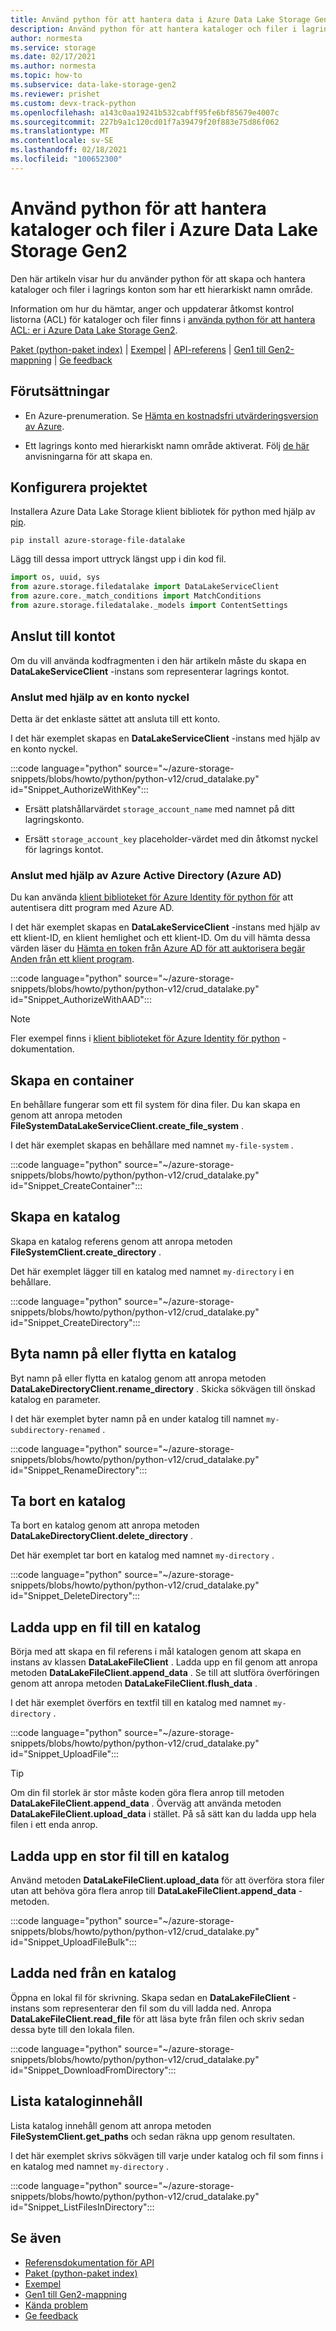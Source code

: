 ```yaml
---
title: Använd python för att hantera data i Azure Data Lake Storage Gen2
description: Använd python för att hantera kataloger och filer i lagrings konton med hierarkiskt namn område aktiverat.
author: normesta
ms.service: storage
ms.date: 02/17/2021
ms.author: normesta
ms.topic: how-to
ms.subservice: data-lake-storage-gen2
ms.reviewer: prishet
ms.custom: devx-track-python
ms.openlocfilehash: a143c0aa19241b532cabff95fe6bf85679e4007c
ms.sourcegitcommit: 227b9a1c120cd01f7a39479f20f883e75d86f062
ms.translationtype: MT
ms.contentlocale: sv-SE
ms.lasthandoff: 02/18/2021
ms.locfileid: "100652300"
---
```

# <a name="use-python-to-manage-directories-and-files-in-azure-data-lake-storage-gen2"></a>Använd python för att hantera kataloger och filer i Azure Data Lake Storage Gen2

Den här artikeln visar hur du använder python för att skapa och hantera kataloger och filer i lagrings konton som har ett hierarkiskt namn område.

Information om hur du hämtar, anger och uppdaterar åtkomst kontrol listorna (ACL) för kataloger och filer finns i [använda python för att hantera ACL: er i Azure Data Lake Storage Gen2](data-lake-storage-acl-python.md).

[Paket (python-paket index)](https://pypi.org/project/azure-storage-file-datalake/)  |  [Exempel](https://github.com/Azure/azure-sdk-for-python/tree/master/sdk/storage/azure-storage-file-datalake/samples)  |  [API-referens](/python/api/azure-storage-file-datalake/azure.storage.filedatalake)  |  [Gen1 till Gen2-mappning](https://github.com/Azure/azure-sdk-for-python/tree/master/sdk/storage/azure-storage-file-datalake/GEN1_GEN2_MAPPING.md)  |  [Ge feedback](https://github.com/Azure/azure-sdk-for-python/issues)

## <a name="prerequisites"></a>Förutsättningar

- En Azure-prenumeration. Se [Hämta en kostnadsfri utvärderingsversion av Azure](https://azure.microsoft.com/pricing/free-trial/).

- Ett lagrings konto med hierarkiskt namn område aktiverat. Följ [de här](create-data-lake-storage-account.md) anvisningarna för att skapa en.

## <a name="set-up-your-project"></a>Konfigurera projektet

Installera Azure Data Lake Storage klient bibliotek för python med hjälp av [pip](https://pypi.org/project/pip/).

```
pip install azure-storage-file-datalake
```

Lägg till dessa import uttryck längst upp i din kod fil.

```python
import os, uuid, sys
from azure.storage.filedatalake import DataLakeServiceClient
from azure.core._match_conditions import MatchConditions
from azure.storage.filedatalake._models import ContentSettings
```

## <a name="connect-to-the-account"></a>Anslut till kontot

Om du vill använda kodfragmenten i den här artikeln måste du skapa en **DataLakeServiceClient** -instans som representerar lagrings kontot. 

### <a name="connect-by-using-an-account-key"></a>Anslut med hjälp av en konto nyckel

Detta är det enklaste sättet att ansluta till ett konto. 

I det här exemplet skapas en **DataLakeServiceClient** -instans med hjälp av en konto nyckel.

:::code language="python" source="~/azure-storage-snippets/blobs/howto/python/python-v12/crud_datalake.py" id="Snippet_AuthorizeWithKey":::

- Ersätt platshållarvärdet `storage_account_name` med namnet på ditt lagringskonto.

- Ersätt `storage_account_key` placeholder-värdet med din åtkomst nyckel för lagrings kontot.

### <a name="connect-by-using-azure-active-directory-azure-ad"></a>Anslut med hjälp av Azure Active Directory (Azure AD)

Du kan använda [klient biblioteket för Azure Identity för python för](https://pypi.org/project/azure-identity/) att autentisera ditt program med Azure AD.

I det här exemplet skapas en **DataLakeServiceClient** -instans med hjälp av ett klient-ID, en klient hemlighet och ett klient-ID.  Om du vill hämta dessa värden läser du [Hämta en token från Azure AD för att auktorisera begär Anden från ett klient program](../common/storage-auth-aad-app.md).

:::code language="python" source="~/azure-storage-snippets/blobs/howto/python/python-v12/crud_datalake.py" id="Snippet_AuthorizeWithAAD":::

> [!NOTE]
> Fler exempel finns i [klient biblioteket för Azure Identity för python](https://pypi.org/project/azure-identity/) -dokumentation.

## <a name="create-a-container"></a>Skapa en container

En behållare fungerar som ett fil system för dina filer. Du kan skapa en genom att anropa metoden **FileSystemDataLakeServiceClient.create_file_system** .

I det här exemplet skapas en behållare med namnet `my-file-system` .

:::code language="python" source="~/azure-storage-snippets/blobs/howto/python/python-v12/crud_datalake.py" id="Snippet_CreateContainer":::

## <a name="create-a-directory"></a>Skapa en katalog

Skapa en katalog referens genom att anropa metoden **FileSystemClient.create_directory** .

Det här exemplet lägger till en katalog med namnet `my-directory` i en behållare. 

:::code language="python" source="~/azure-storage-snippets/blobs/howto/python/python-v12/crud_datalake.py" id="Snippet_CreateDirectory":::

## <a name="rename-or-move-a-directory"></a>Byta namn på eller flytta en katalog

Byt namn på eller flytta en katalog genom att anropa metoden **DataLakeDirectoryClient.rename_directory** . Skicka sökvägen till önskad katalog en parameter. 

I det här exemplet byter namn på en under katalog till namnet `my-subdirectory-renamed` .

:::code language="python" source="~/azure-storage-snippets/blobs/howto/python/python-v12/crud_datalake.py" id="Snippet_RenameDirectory":::

## <a name="delete-a-directory"></a>Ta bort en katalog

Ta bort en katalog genom att anropa metoden **DataLakeDirectoryClient.delete_directory** .

Det här exemplet tar bort en katalog med namnet `my-directory` .  

:::code language="python" source="~/azure-storage-snippets/blobs/howto/python/python-v12/crud_datalake.py" id="Snippet_DeleteDirectory":::

## <a name="upload-a-file-to-a-directory"></a>Ladda upp en fil till en katalog

Börja med att skapa en fil referens i mål katalogen genom att skapa en instans av klassen **DataLakeFileClient** . Ladda upp en fil genom att anropa metoden **DataLakeFileClient.append_data** . Se till att slutföra överföringen genom att anropa metoden **DataLakeFileClient.flush_data** .

I det här exemplet överförs en textfil till en katalog med namnet `my-directory` .   

:::code language="python" source="~/azure-storage-snippets/blobs/howto/python/python-v12/crud_datalake.py" id="Snippet_UploadFile":::

> [!TIP]
> Om din fil storlek är stor måste koden göra flera anrop till metoden **DataLakeFileClient.append_data** . Överväg att använda metoden **DataLakeFileClient.upload_data** i stället. På så sätt kan du ladda upp hela filen i ett enda anrop. 

## <a name="upload-a-large-file-to-a-directory"></a>Ladda upp en stor fil till en katalog

Använd metoden **DataLakeFileClient.upload_data** för att överföra stora filer utan att behöva göra flera anrop till **DataLakeFileClient.append_data** -metoden.

:::code language="python" source="~/azure-storage-snippets/blobs/howto/python/python-v12/crud_datalake.py" id="Snippet_UploadFileBulk":::

## <a name="download-from-a-directory"></a>Ladda ned från en katalog 

Öppna en lokal fil för skrivning. Skapa sedan en **DataLakeFileClient** -instans som representerar den fil som du vill ladda ned. Anropa **DataLakeFileClient.read_file** för att läsa byte från filen och skriv sedan dessa byte till den lokala filen. 

:::code language="python" source="~/azure-storage-snippets/blobs/howto/python/python-v12/crud_datalake.py" id="Snippet_DownloadFromDirectory":::

## <a name="list-directory-contents"></a>Lista kataloginnehåll

Lista katalog innehåll genom att anropa metoden **FileSystemClient.get_paths** och sedan räkna upp genom resultaten.

I det här exemplet skrivs sökvägen till varje under katalog och fil som finns i en katalog med namnet `my-directory` .

:::code language="python" source="~/azure-storage-snippets/blobs/howto/python/python-v12/crud_datalake.py" id="Snippet_ListFilesInDirectory":::

## <a name="see-also"></a>Se även

- [Referensdokumentation för API](/python/api/azure-storage-file-datalake/azure.storage.filedatalake)
- [Paket (python-paket index)](https://pypi.org/project/azure-storage-file-datalake/)
- [Exempel](https://github.com/Azure/azure-sdk-for-python/tree/master/sdk/storage/azure-storage-file-datalake/samples)
- [Gen1 till Gen2-mappning](https://github.com/Azure/azure-sdk-for-python/tree/master/sdk/storage/azure-storage-file-datalake/GEN1_GEN2_MAPPING.md)
- [Kända problem](data-lake-storage-known-issues.md#api-scope-data-lake-client-library)
- [Ge feedback](https://github.com/Azure/azure-sdk-for-python/issues)
